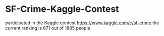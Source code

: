 # SF-Crime-Kaggle-Contest
participated in the Kaggle contest https://www.kaggle.com/c/sf-crime
the current ranking is 671 out of 1885 people
